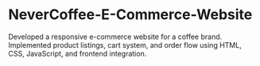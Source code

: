 # NeverCoffee-E-Commerce-Website
 Developed a responsive e-commerce website for a coffee brand. Implemented product listings, cart system, and order flow using  HTML, CSS, JavaScript, and frontend integration.

